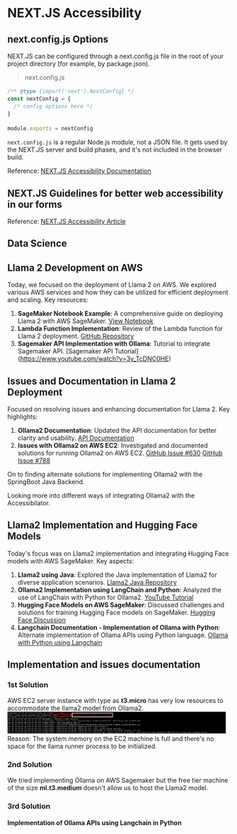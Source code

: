 # NEXT.JS Accessibility

## next.config.js Options

NEXT.JS can be configured through a next.config.js file in the root of your project directory (for example, by package.json).

>next.config.js

``` TypeScript
/** @type {import('next').NextConfig} */
const nextConfig = {
  /* config options here */
}

module.exports = nextConfig
```

`next.config.js` is a regular Node.js module, not a JSON file. It gets used by the NEXT.JS server and build phases, and it's not included in the browser build.

Reference: [NEXT.JS Accessibility Documentation](https://nextjs.org/docs/app/api-reference/next-config-js)

## NEXT.JS Guidelines for better web accessibility in our forms

Reference: [NEXT.JS Accessibility Article](https://nextjs.org/learn/dashboard-app/improving-accessibility)

## Data Science

## Llama 2 Development on AWS

Today, we focused on the deployment of Llama 2 on AWS. We explored various AWS services and how they can be utilized for efficient deployment and scaling. Key resources:

1. **SageMaker Notebook Example**: A comprehensive guide on deploying Llama 2 with AWS SageMaker.
   [View Notebook](https://llama-2-deployment-bhaw.notebook.eu-north-1.sagemaker.aws/examples/preview?example_id=%2Fhome%2Fec2-user%2Fsample-notebooks%2Fintroduction_to_amazon_algorithms%2Fjumpstart-foundation-models%2Fllama-2-text-completion.ipynb)
2. **Lambda Function Implementation**: Review of the Lambda function for Llama 2 deployment.
   [GitHub Repository](https://github.com/AIAnytime/Llama-2-Deployment-on-AWS/blob/bdec1d69738706c9a6c420cd05260fd486ab7663/lambda_function.py)
3. **Sagemaker API Implementation with Ollama**: Tutorial to integrate Sagemaker API.
   [Sagemaker API Tutorial] (<https://www.youtube.com/watch?v=3y_TcDNC0HE>)

## Issues and Documentation in Llama 2 Deployment

Focused on resolving issues and enhancing documentation for Llama 2. Key highlights:

1. **Ollama2 Documentation**: Updated the API documentation for better clarity and usability.
   [API Documentation](https://github.com/jmorganca/ollama/blob/main/docs/api.md)
2. **Issues with Ollama2 on AWS EC2**: Investigated and documented solutions for running Ollama2 on AWS EC2.
   [GitHub Issue #630](https://github.com/jmorganca/ollama/issues/630)
   [GitHub Issue #788](https://github.com/jmorganca/ollama/issues/788)

On to finding alternate solutions for implementing Ollama2 with the SpringBoot Java Backend.

Looking more into different ways of integrating Ollama2 with the Accessibilator.

## Llama2 Implementation and Hugging Face Models

Today's focus was on Llama2 implementation and integrating Hugging Face models with AWS SageMaker. Key aspects:

1. **Llama2 using Java**: Explored the Java implementation of Llama2 for diverse application scenarios.
   [Llama2 Java Repository](https://github.com/mukel/llama2.java)
2. **Ollama2 Implementation using LangChain and Python**: Analyzed the use of LangChain with Python for Ollama2.
   [YouTube Tutorial](https://www.youtube.com/watch?v=CPgp8MhmGVY)
3. **Hugging Face Models on AWS SageMaker**: Discussed challenges and solutions for training Hugging Face models on SageMaker.
   [Hugging Face Discussion](https://discuss.huggingface.co/t/some-issues-when-training-model-on-sagemaker/12213)
4. **Langchain Documentation - Implementation of Ollama with Python**: Alternate implementation of Ollama APIs using Python language.
   [Ollama with Python using Langchain](https://python.langchain.com/docs/integrations/llms/ollama)

## Implementation and issues documentation

### 1st Solution

AWS EC2 server instance with type as **t3.micro** has very low resources to accommodate the llama2 model from Ollama2.
![AWS EC2 Issue](../AWS-EC2-Server-Ollama-2-issue.png)
Reason: The system memory on the EC2 machine is full and there's no space for the llama runner process to be initialized.

### 2nd Solution

We tried implementing Ollama on AWS Sagemaker but the free tier machine of the size **ml.t3.medium** doesn't allow us to host the Llama2 model.

### 3rd Solution

#### Implementation of Ollama APIs using Langchain in Python
